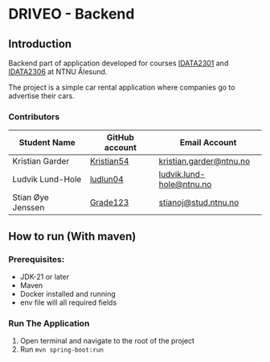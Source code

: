 # DRIVEO - Backend

## Introduction
Backend part of application developed for courses [IDATA2301](https://www.ntnu.edu/studies/courses/IDATA2301#tab=omEmnet) and [IDATA2306](https://www.ntnu.edu/studies/courses/IDATA2306#tab=omEmnet) at NTNU Ålesund.

The project is a simple car rental application where companies go to advertise their cars.


### Contributors
| Student Name     | GitHub account                              | Email Account            |
| -----------------|---------------------------------------------|--------------------------|
|Kristian Garder   | [Kristian54](https://github.com/Kristian54) | kristian.garder@ntnu.no  |
|Ludvik Lund-Hole  | [ludlun04](https://github.com/ludlun04)     | ludvik.lund-hole@ntnu.no |
|Stian Øye Jenssen | [Grade123](https://github.com/Grade123)     | stianoj@stud.ntnu.no     |


## How to run (With maven)

### Prerequisites:
- JDK-21 or later
- Maven
- Docker installed and running
- env file will all required fields

### Run The Application
1. Open terminal and navigate to the root of the project
2. Run ``mvn spring-boot:run``

